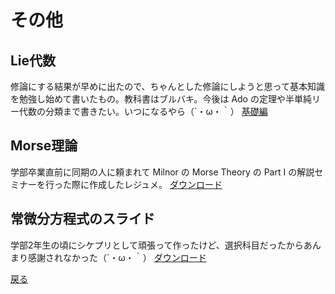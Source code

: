 # その他

## Lie代数
修論にする結果が早めに出たので、ちゃんとした修論にしようと思って基本知識を勉強し始めて書いたもの。教科書はブルバキ。今後は Ado の定理や半単純リー代数の分類まで書きたい。いつになるやら（´・ω・｀）
[基礎編](https://drive.google.com/file/d/0B2tz_MyG7hkeTXQ3MEZ1bTdSdm8/view?usp=sharing)

## Morse理論
学部卒業直前に同期の人に頼まれて Milnor の Morse Theory の Part I の解説セミナーを行った際に作成したレジュメ。
[ダウンロード](https://drive.google.com/file/d/0B2tz_MyG7hkedUZianRWWnZBNGM/view?usp=sharing)

## 常微分方程式のスライド
学部2年生の頃にシケプリとして頑張って作ったけど、選択科目だったからあんまり感謝されなかった（´・ω・｀）
[ダウンロード](https://drive.google.com/file/d/0B2tz_MyG7hkeWndoTXlrbzNZRVk/view?usp=sharing)
  
  
[戻る](https://ytanimura.github.io/yotabaito/)

